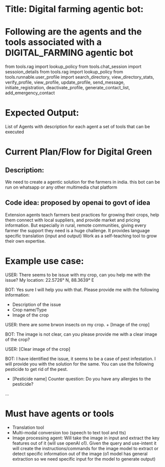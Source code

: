 # Title: Digital farming agentic bot: 

# Following are the agents and the tools associated with a DIGITAL_FARMING agentic bot
from tools.rag import lookup_policy
from tools.chat_session import sessoion_details
from tools.rag import lookup_policy
from tools.runnable.user_profile import search_directory, view_directory_stats, verify_profile, view_profile, update_profile, send_message, initiate_registration, deactivate_profile, generate_contact_list, add_emergency_contact



# Expected Output:
List of Agents with description 
for each agent a set of tools that can be executed

# Current Plan/Flow for Digital Green

## Description: 
We need to create a agentic solution for the farmers in india. 
this bot can be run on whatsapp or any other multimedia chat platform
## Code idea: proposed by openai to govt of idea
Extension agents teach farmers best practices for growing their crops, help them connect with local suppliers, and provide market and pricing information. But especially in rural, remote communities, giving every farmer the support they need is a huge challenge. 
It provides language specific translation (input and output)
Work as a self-teaching tool to grow their own expertise. 

# Example use case:

USER: There seems to be issue with my crop, can you help me with the issue?
My location: 22.5726° N, 88.3639° E

BOT: Yes sure I will help you with that. Please provide me with the following information:
- Description of the issue
- Crop name/Type
- Image of the crop

USER: there are some brwon insects on my crop. + [Image of the crop]

BOT: The image is not clear, can you please provide me with a clear image of the crop?

USER: [Clear image of the crop]

BOT: I have identified the issue, it seems to be a case of pest infestation. I will provide you with the solution for the same.
You can use the following pesticide to get rid of the pest.
- [Pesticide name]
Counter question: Do you have any allergies to the pesticide?

...

# Must have agents or tools
- Translation tool
- Multi-modal conversion too (speech to text tool and tts)
- Image processing agent: Will take the image in input and extract the key features out of it (will use openAI o1). Given the query and use-intent it will create the instructions/commands for the image model to extract or detect specific information out of the image (o1 model has general extraction so we need specific input for the model to generate output)
